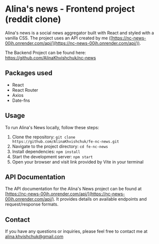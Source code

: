 # Alina's news - Frontend project (reddit clone)

Alina's news is a social news aggregator built with React and styled with a vanilla CSS. The project uses an API created by me ([https://nc-news-00jh.onrender.com/api/](https://nc-news-00jh.onrender.com/api/)).

The Backend Project can be found here: https://github.com/AlinaKhvishchuk/nc-news

## Packages used

- React
- React Router
- Axios
- Date-fns

## Usage

To run Alina's News locally, follow these steps:

1. Clone the repository: `git clone https://github.com/AlinaKhvishchuk/fe-nc-news.git`
2. Navigate to the project directory: `cd fe-nc-news`
3. Install dependencies: `npm install`
4. Start the development server: `npm start`
5. Open your browser and visit link provided by Vite in your terminal

## API Documentation

The API documentation for the Alina's News project can be found at [https://nc-news-00jh.onrender.com/api/](https://nc-news-00jh.onrender.com/api/). It provides details on available endpoints and request/response formats.

## Contact

If you have any questions or inquiries, please feel free to contact me at alina.khvishchuk@gmail.com
